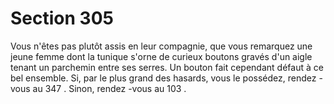 # Section 305

Vous n'êtes pas plutôt assis en leur compagnie, que vous
remarquez une jeune femme dont la tunique s'orne de curieux
boutons gravés d'un aigle  tenant un parchemin entre ses serres.
Un bouton fait cependant défaut à ce bel ensemble. Si, par le plus
grand des hasards, vous le possédez, rendez -vous au 347 . Sinon,
rendez -vous au 103 .